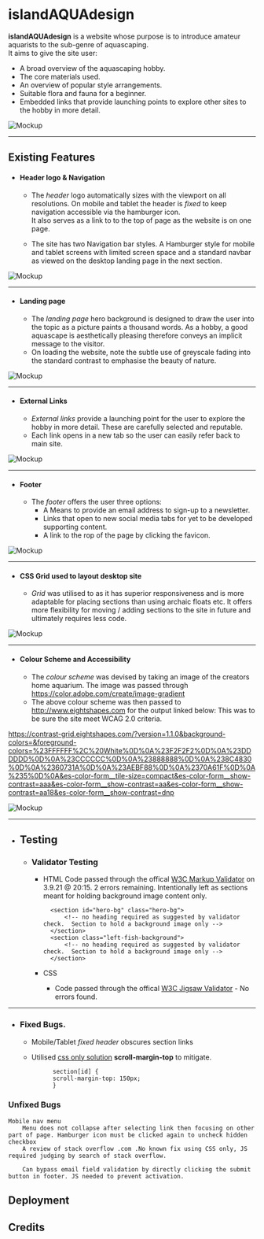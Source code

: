 # **islandAQUAdesign**
**islandAQUAdesign** is a website whose purpose is to introduce amateur aquarists to the sub-genre of aquascaping.  
It aims to give the site user: 
- A broad overview of the aquascaping hobby. 
- The core materials used.
- An overview of popular style arrangements.  
- Suitable flora and fauna for a beginner.
- Embedded links that provide launching points to explore other sites to the hobby in more detail.

![Mockup](/assets/images/website_mockup.PNG "Website preview at different resolutions") 

***

## **Existing Features**
- #### **Header logo & Navigation**
    - The *header* logo automatically sizes with the viewport on all resolutions.
    On mobile and tablet the header is *fixed* to keep navigation accessible via the hamburger icon.  
    It also serves as a link to to the top of page as the website is on one page.

    - The site has two Navigation bar styles.  A Hamburger style for mobile and tablet screens with limited screen space and a standard navbar as viewed on the desktop landing page in the next section.

![Mockup](/assets/images/mobile_tablet_nav.PNG "Preview of header/nav with logo at mobile/tablet resolutions")

***

- #### **Landing page**
    - The *landing page* hero background is designed to draw the user into the topic as a picture paints a thousand words.
    As a hobby, a good aquascape is aesthetically pleasing therefore conveys an implicit message to the visitor.
    - On loading the website, note the subtle use of greyscale fading into the standard contrast to emphasise the beauty of nature.

![Mockup](/assets/images/landing_page.PNG "Website landing page and preview of header/nav at desktop resolution") 

***

- #### **External Links**
    - *External links* provide a launching point for the user to explore the hobby in more detail. These are carefully selected and reputable.
    - Each link opens in a new tab so the user can easily refer back to main site.

![Mockup](/assets/images/external_links.PNG "Links are provided to external sites by clicking the image or its caption") 

***

- #### **Footer**
    - The *footer* offers the user three options:
        - A Means to provide an email address to sign-up to a newsletter.
        - Links that open to new social media tabs for yet to be developed supporting content.
        - A link to the rop of the page by clicking the favicon.

![Mockup](/assets/images/footer_img.PNG "Footer section") 

***

- #### **CSS Grid used to layout desktop site**
    - *Grid* was utilised to as it has superior responsiveness and is more adaptable for placing sections than using archaic floats etc.
      It offers more flexibility for moving / adding sections to the site in future and ultimately requires less code.

![Mockup](/assets/images/grid_view_chrome_dev_tools.PNG "Image of Grid view enabled using Google Chrome developer Tools section")

***

- #### **Colour Scheme and Accessibility**
    - The *colour scheme* was devised by taking an image of the creators home aquarium.
    The image was passed through <https://color.adobe.com/create/image-gradient>
    - The above colour scheme was then passed to <http://www.eightshapes.com> for the output linked below:
    This was to be sure the site meet WCAG 2.0 criteria.

 <https://contrast-grid.eightshapes.com/?version=1.1.0&background-colors=&foreground-colors=%23FFFFFF%2C%20White%0D%0A%23F2F2F2%0D%0A%23DDDDDD%0D%0A%23CCCCCC%0D%0A%23888888%0D%0A%238C4830%0D%0A%2360731A%0D%0A%23AEBF88%0D%0A%2370A61F%0D%0A%235%0D%0A&es-color-form__tile-size=compact&es-color-form__show-contrast=aaa&es-color-form__show-contrast=aa&es-color-form__show-contrast=aa18&es-color-form__show-contrast=dnp>

![Mockup](/assets/images/colour_scheme_genetated_from_home_aquarium.PNG "Website landing page")

***


- ## **Testing**
    - ### **Validator Testing**
        - HTML
        Code passed through the offical [W3C Markup Validator](https://validator.w3.org/) on 3.9.21 @ 20:15. 2 errors remaining.  Intentionally left as sections meant for holding background image content only.

                <section id="hero-bg" class="hero-bg">
                    <!-- no heading required as suggested by validator check.  Section to hold a background image only -->
                </section>
                <section class="left-fish-background">
                    <!-- no heading required as suggested by validator check.  Section to hold a background image only -->
                </section>

        - CSS
            - Code passed through the offical [W3C Jigsaw Validator](https://jigsaw.w3.org/css-validator/) - No errors found.

***

- ### Fixed Bugs.
    - Mobile/Tablet *fixed header* obscures section links
    - Utilised [css only solution](https://codepen.io/cferdinandi/pen/GRJvozN) **scroll-margin-top** to mitigate.

                section[id] {
                scroll-margin-top: 150px;    
                }

### Unfixed Bugs
    Mobile nav menu
        Menu does not collapse after selecting link then focusing on other part of page. Hamburger icon must be clicked again to uncheck hidden checkbox
        A review of stack overflow .com .No known fix using CSS only, JS required judging by search of stack overflow.

        Can bypass email field validation by directly clicking the submit button in footer. JS needed to prevent activation.

## Deployment

## Credits
